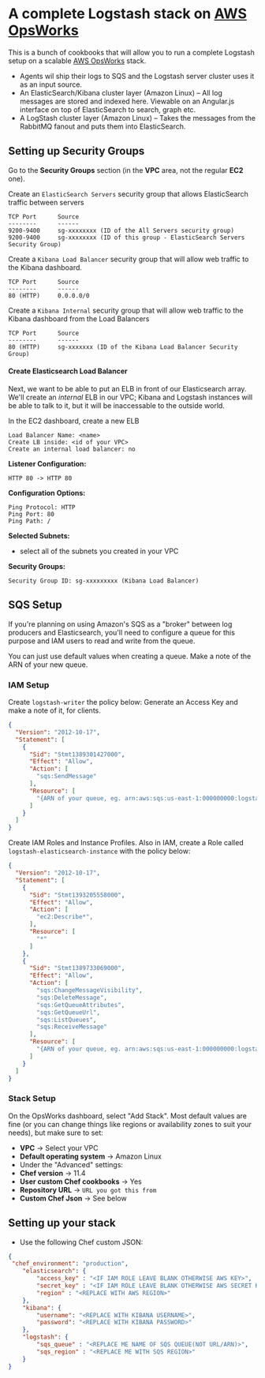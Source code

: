 # A complete Logstash stack on [AWS OpsWorks](http://aws.amazon.com/opsworks/)


This is a bunch of cookbooks that will allow you to run a complete Logstash setup on a scalable 
[AWS OpsWorks](http://aws.amazon.com/opsworks/) stack. 

- Agents wil ship their logs to SQS and the Logstash server cluster uses it as an input source.
- An ElasticSearch/Kibana cluster layer (Amazon Linux) – All log messages are stored and indexed here.  Viewable on an Angular.js interface on top of ElasticSearch to search, graph etc.
- A LogStash cluster layer (Amazon Linux) – Takes the messages from the RabbitMQ fanout and puts them into ElasticSearch.

## Setting up Security Groups

Go to the **Security Groups** section (in the **VPC** area, not the regular **EC2** one).

Create an `ElasticSearch Servers` security group that allows ElasticSearch traffic between servers
```
TCP Port      Source
--------      ------
9200-9400     sg-xxxxxxxx (ID of the All Servers security group)
9200-9400     sg-xxxxxxxx (ID of this group - ElasticSearch Servers Security Group)
```

Create a `Kibana Load Balancer` security group that will allow web traffic to the Kibana dashboard.

```
TCP Port      Source
--------      ------
80 (HTTP)     0.0.0.0/0
```

Create a `Kibana Internal` security group that will allow web traffic to the Kibana dashboard from the Load Balancers

```
TCP Port      Source
--------      ------
80 (HTTP)     sg-xxxxxxx (ID of the Kibana Load Balancer Security Group)
```


#### Create Elasticsearch Load Balancer

Next, we want to be able to put an ELB in front of our Elasticsearch array. We'll create an *internal* ELB in our VPC; Kibana and Logstash instances will be able to talk to it, but it will be inaccessable to the outside world.

In the EC2 dashboard, create a new ELB
```
Load Balancer Name: <name>
Create LB inside: <id of your VPC>
Create an internal load balancer: no
```

**Listener Configuration:**
```
HTTP 80 -> HTTP 80
```
**Configuration Options:**
```
Ping Protocol: HTTP
Ping Port: 80
Ping Path: /
```
**Selected Subnets:**

* select all of the subnets you created in your VPC

**Security Groups:**
```
Security Group ID: sg-xxxxxxxxx (Kibana Load Balancer)
```

## SQS Setup

If you're planning on using Amazon's SQS as a "broker" between log producers and Elasticsearch, you'll need to configure a queue for this purpose and IAM users to read and write from the queue.

You can just use default values when creating a queue. Make a note of the ARN of your new queue.


### IAM Setup


Create `logstash-writer` the policy below: Generate an Access Key and make a note of it, for clients.

```json
{
  "Version": "2012-10-17",
  "Statement": [
    {
      "Sid": "Stmt1389301427000",
      "Effect": "Allow",
      "Action": [
        "sqs:SendMessage"
      ],
      "Resource": [
        "{ARN of your queue, eg. arn:aws:sqs:us-east-1:000000000:logstash}"
      ]
    }
  ]
}
```

Create IAM Roles and Instance Profiles. Also in IAM, create a Role called `logstash-elasticsearch-instance` with the policy below:

```json
{
  "Version": "2012-10-17",
  "Statement": [
    {
      "Sid": "Stmt1393205558000",
      "Effect": "Allow",
      "Action": [
        "ec2:Describe*",
      ],
      "Resource": [
        "*"
      ]
    },
    {
      "Sid": "Stmt1389733069000",
      "Effect": "Allow",
      "Action": [
        "sqs:ChangeMessageVisibility",
        "sqs:DeleteMessage",
        "sqs:GetQueueAttributes",
        "sqs:GetQueueUrl",
        "sqs:ListQueues",
        "sqs:ReceiveMessage"
      ],
      "Resource": [
        "{ARN of your queue, eg. arn:aws:sqs:us-east-1:000000000:logstash}"
      ]
    }
  ]
}
```
### Stack Setup

On the OpsWorks dashboard, select "Add Stack". Most default values are fine (or you can change things like regions or availability zones to suit your needs), but make sure to set:

* **VPC** -> Select your VPC
* **Default operating system** -> Amazon Linux
* Under the "Advanced" settings:
 * **Chef version** -> 11.4
 * **User custom Chef cookbooks** -> Yes
 * **Repository URL** -> `URL you got this from`
 * **Custom Chef Json** -> See below

## Setting up your stack

- Use the following Chef custom JSON:

```json
{
 "chef_environment": "production",
    "elasticsearch": {
        "access_key" : "<IF IAM ROLE LEAVE BLANK OTHERWISE AWS KEY>",
        "secret_key" : "<IF IAM ROLE LEAVE BLANK OTHERWISE AWS SECRET KEY>",
        "region" : "<REPLACE WITH AWS REGION>"
    },
    "kibana": {
        "username": "<REPLACE WITH KIBANA USERNAME>",
        "password": "<REPLACE WITH KIBANA PASSWORD>"
    },
    "logstash": {
        "sqs_queue" : "<REPLACE ME NAME OF SQS QUEUE(NOT URL/ARN)>",
        "sqs_region" : "<REPLACE ME WITH SQS REGION>"
    }
}
```
